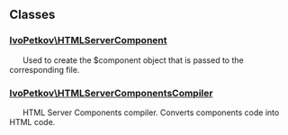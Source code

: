 ## Classes

### [IvoPetkov\HTMLServerComponent](ivopetkov.htmlservercomponent.class.md)

&nbsp;&nbsp;&nbsp;&nbsp;&nbsp;&nbsp;Used to create the $component object that is passed to the corresponding file.

### [IvoPetkov\HTMLServerComponentsCompiler](ivopetkov.htmlservercomponentscompiler.class.md)

&nbsp;&nbsp;&nbsp;&nbsp;&nbsp;&nbsp;HTML Server Components compiler. Converts components code into HTML code.


